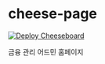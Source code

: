 # cheese-page

[![Deploy Cheeseboard](https://github.com/project-cheezly/deepcheese/actions/workflows/deploy_cheeseboard.yml/badge.svg)](https://github.com/project-cheezly/deepcheese/actions/workflows/deploy_cheeseboard.yml)

금융 관리 어드민 홈페이지